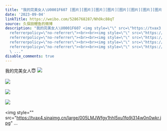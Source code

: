 ```yaml
---
title: "我的完美女人\U0001F607 [图片][图片][图片][图片][图片][图片][图片][图片][图片]"
date: '2023-09-04'
linkTitle: https://weibo.com/5286768287/NhOkc88qT
source: 久保田鲤鱼的微博
description: "我的完美女人\U0001F607 <img style=\"\" src=\"https://tvax3.sinaimg.cn/large/005LMJWfgy1hhl5xs970uj314w0n07ao.jpg\"
  referrerpolicy=\"no-referrer\"><br><br><img style=\"\" src=\"https://tvax2.sinaimg.cn/large/005LMJWfgy1hhl5xspmowj314w0n00yd.jpg\"
  referrerpolicy=\"no-referrer\"><br><br><img style=\"\" src=\"https://tvax3.sinaimg.cn/large/005LMJWfgy1hhl5xtadyoj314w0n0wm6.jpg\"
  referrerpolicy=\"no-referrer\"><br><br><img style=\"\" src=\"https://tvax2.sinaimg.cn/large/005LMJWfgy1hhl5xtoff7j314w0n0qam.jpg\"
  referrerpolicy=\"no-referrer\"><br><br><img style=\"\" src=\"https://tvax4.sinaimg.cn/large/005LMJWfgy1hhl5xu1fp9j314w0n0wkr.jpg\"
  \ ..."
disable_comments: true
---
```

我的完美女人😇 <img style="" src="https://tvax3.sinaimg.cn/large/005LMJWfgy1hhl5xs970uj314w0n07ao.jpg" referrerpolicy="no-referrer"><br><br><img style="" src="https://tvax2.sinaimg.cn/large/005LMJWfgy1hhl5xspmowj314w0n00yd.jpg" referrerpolicy="no-referrer"><br><br><img style="" src="https://tvax3.sinaimg.cn/large/005LMJWfgy1hhl5xtadyoj314w0n0wm6.jpg" referrerpolicy="no-referrer"><br><br><img style="" src="https://tvax2.sinaimg.cn/large/005LMJWfgy1hhl5xtoff7j314w0n0qam.jpg" referrerpolicy="no-referrer"><br><br><img style="" src="https://tvax4.sinaimg.cn/large/005LMJWfgy1hhl5xu1fp9j314w0n0wkr.jpg"  ...